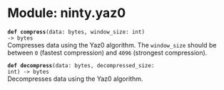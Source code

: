 
# Module: ninty.yaz0

<code>**def compress**(data: bytes, window_size: int) -> bytes</code><br>
<span class="docs">Compresses data using the Yaz0 algorithm. The `window_size` should be between `0` (fastest compression) and `4096` (strongest compression).

<code>**def decompress**(data: bytes, decompressed_size: int) -> bytes</code><br>
<span class="docs">Decompresses data using the Yaz0 algorithm.</span>
